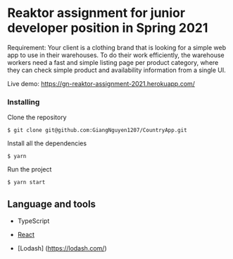 # Reaktor assignment for junior developer position in Spring 2021

Requirement: Your client is a clothing brand that is looking for a simple web app to use in their warehouses. To do their work efficiently, the warehouse workers need a fast and simple listing page per product category, where they can check simple product and availability information from a single UI.

Live demo: https://gn-reaktor-assignment-2021.herokuapp.com/

### Installing

Clone the repository 
```
$ git clone git@github.com:GiangNguyen1207/CountryApp.git
```

Install all the dependencies
```
$ yarn
```

Run the project
```
$ yarn start
```

## Language and tools

* TypeScript 

* [React](https://reactjs.org/) 

* [Lodash] (https://lodash.com/)
